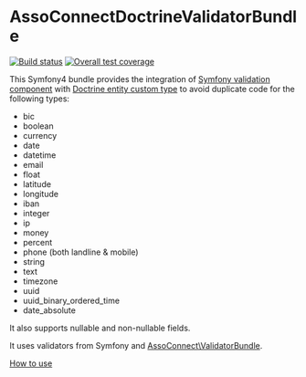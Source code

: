 # AssoConnectDoctrineValidatorBundle

[![Build status](https://gitlab.com/assoconnect/doctrine-validator-bundle/badges/master/build.svg)](https://gitlab.com/assoconnect/doctrine-validator-bundle/commits/master)
[![Overall test coverage](https://gitlab.com/assoconnect/doctrine-validator-bundle/badges/master/coverage.svg)](https://gitlab.com/assoconnect/doctrine-validator-bundle/pipelines)


This Symfony4 bundle provides the integration of [Symfony validation component](https://symfony.com/doc/current/validation.html) with [Doctrine entity custom type](https://www.doctrine-project.org/projects/doctrine-orm/en/2.6/cookbook/custom-mapping-types.html) to avoid duplicate code for the following types:
- bic
- boolean
- currency
- date
- datetime
- email
- float
- latitude
- longitude
- iban
- integer
- ip
- money
- percent
- phone (both landline & mobile)
- string
- text
- timezone
- uuid
- uuid_binary_ordered_time
- date_absolute

It also supports nullable and non-nullable fields.

It uses validators from Symfony and [AssoConnect\ValidatorBundle](https://gitlab.com/assoconnect/validator-bundle). 

[How to use](src/Resources/doc/index.md)
